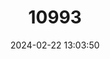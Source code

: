 ---
title: "10993"
category: "Kimberleyeleotris hutchinsi"
draft: false
date: 2024-02-22 13:03:50
languages:
  English: ["Mitchell Gudgeon"]
---